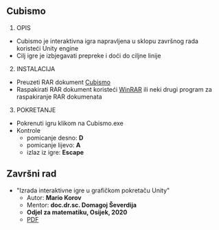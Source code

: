 ## Cubismo

1. OPIS

* Cubismo je interaktivna igra napravljena u sklopu završnog rada koristeći Unity engine
* Cilj igre je izbjegavati prepreke i doći do ciljne linije


2. INSTALACIJA
* Preuzeti RAR dokument [Cubismo](https://github.com/mathosmario/zavrsni/blob/master/Cubismo.rar)
* Raspakirati RAR dokument koristeći [WinRAR](https://www.win-rar.com/start.html?&L=0) ili neki drugi program za raspakiranje RAR dokumenata

3. POKRETANJE
* Pokrenuti igru klikom na Cubismo.exe
* Kontrole
   * pomicanje desno: **D**
   * pomicanje lijevo: **A**
   * izlaz iz igre: **Escape**
## Završni rad
* "Izrada interaktivne igre u grafičkom pokretaču Unity"
  * Autor: **Mario Korov**
  * Mentor: **doc.dr.sc. Domagoj Ševerdija** 
  * **Odjel za matematiku, Osijek, 2020**
  * [PDF](https://github.com/mathosmario/zavrsni/blob/master/ZavrsniMK.pdf)
